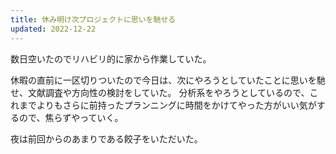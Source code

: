 ```yaml
---
title: 休み明け次プロジェクトに思いを馳せる
updated: 2022-12-22
---
```


数日空いたのでリハビリ的に家から作業していた。

休暇の直前に一区切りついたので今日は、次にやろうとしていたことに思いを馳せ、文献調査や方向性の検討をしていた。
分析系をやろうとしているので、これまでよりもさらに前持ったプランニングに時間をかけてやった方がいい気がするので、焦らずやっていく。

夜は前回からのあまりである餃子をいただいた。

